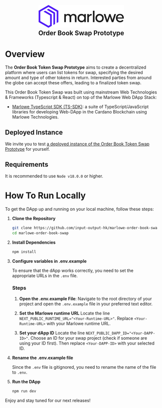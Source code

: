 <h2 align="center">
  <a href="" target="blank_">
    <img src="./doc/image/logo.svg" alt="Logo" height="75">
  </a>
  <br>
  Order Book Swap Prototype
</h2>

# Overview

The **Order Book Token Swap Prototype** aims to create a decentralized platform where users can list tokens for swap, specifying the desired amount and type of other tokens in return. Interested parties from around the globe can accept these offers, leading to a finalized token swap.

This Order Book Token Swap was built using mainstream Web Technologies & Frameworks (Typescript & React) on top of the Marlowe Web DApp Stack:

- [Marlowe TypeScript SDK (TS-SDK)](https://github.com/input-output-hk/marlowe-ts-sdk/): a suite of TypeScript/JavaScript libraries for developing Web-DApp in the Cardano Blockchain using Marlowe Technologies.

## Deployed Instance

We invite you to test [a deployed instance of the Order Book Token Swap Prototype](https://token-swap-prototype-franzavalla.vercel.app/) for yourself.

## Requirements

It is recommended to use `Node v18.0.0` or higher.

# How To Run Locally

To get the DApp up and running on your local machine, follow these steps:

1. **Clone the Repository**

   ```bash
   git clone https://github.com/input-output-hk/marlowe-order-book-swap
   cd marlowe-order-book-swap
   ```

2. **Install Dependencies**

   ```bash
   npm install
   ```

3. **Configure variables in .env.example**

   To ensure that the dApp works correctly, you need to set the appropriate URLs in the `.env` file.

   ### Steps

   1. **Open the .env.example File**:
      Navigate to the root directory of your project and open the `.env.example` file in your preferred text editor.

   2. **Set the Marlowe runtime URL**
      Locate the line `NEXT_PUBLIC_RUNTIME_URL="<Your-Runtime-URL>"`. Replace `<Your-Runtime-URL>` with your Marlowe runtime URL.

   3. **Set your dApp ID**
      Locate the line `NEXT_PUBLIC_DAPP_ID="<Your-DAPP-ID>"`. Choose an ID for your swap project (check if someone are using your ID first). Then replace `<Your-DAPP-ID>` with your selected ID.

4. **Rename the .env.example file**

   Since the `.env` file is gitignored, you need to rename the name of the file to `.env`.

5. **Run the DApp**
   ```bash
   npm run dev
   ```

Enjoy and stay tuned for our next releases!
